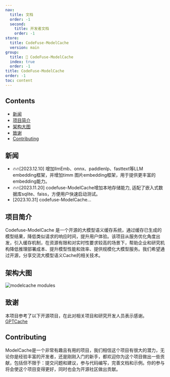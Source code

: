 ```yaml
---
nav:
  title: 文档
  order: -1
  second:
    title: 开发者文档
    order: -1
store:
  title: CodeFuse-ModelCache
  version: main
group:
  title: 🌱 CodeFuse-ModelCache
  index: true
  order: -1
title: CodeFuse-ModelCache
order: -1
toc: content
---
```


## Contents
- [新闻](#新闻)
- [项目简介](#项目简介)
- [架构大图](#架构大图)
- [致谢](#致谢)
- [Contributing](#Contributing)

## 新闻
- 🔥🔥[2023.12.10] 增加llmEmb、onnx、paddlenlp、fasttext等LLM embedding框架，并增加timm 图片embedding框架，用于提供更丰富的embedding能力。
- 🔥🔥[2023.11.20] codefuse-ModelCache增加本地存储能力, 适配了嵌入式数据库sqlite、faiss，方便用户快速启动测试。
- [2023.10.31] codefuse-ModelCache...

## 项目简介
Codefuse-ModelCache 是一个开源的大模型语义缓存系统，通过缓存已生成的模型结果，降低类似请求的响应时间，提升用户体验。该项目从服务优化角度出发，引入缓存机制，在资源有限和对实时性要求较高的场景下，帮助企业和研究机构降低推理部署成本、提升模型性能和效率、提供规模化大模型服务。我们希望通过开源，分享交流大模型语义Cache的相关技术。

## 架构大图
![modelcache modules](https://mdn.alipayobjects.com/huamei_bvbxju/afts/img/A*Z-6cSr6udKAAAAAAAAAAAAAADlHYAQ/original)

## 致谢
本项目参考了以下开源项目，在此对相关项目和研究开发人员表示感谢。<br />[GPTCache](https://github.com/zilliztech/GPTCache)

## Contributing
ModelCache是一个非常有趣且有用的项目，我们相信这个项目有很大的潜力，无论你是经验丰富的开发者，还是刚刚入门的新手，都欢迎你为这个项目做出一些贡献，包括但不限于：提交问题和建议，参与代码编写，完善文档和示例。你的参与将会使这个项目变得更好，同时也会为开源社区做出贡献。
